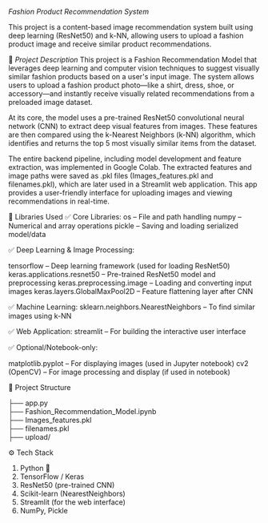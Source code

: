 *Fashion Product Recommendation System*

This project is a content-based image recommendation system built using deep learning (ResNet50) and k-NN, allowing users to upload a fashion product image and receive similar product recommendations.

🧵 *Project Description*
This project is a Fashion Recommendation Model that leverages deep learning and computer vision techniques to suggest visually similar fashion products based on a user's input image. The system allows users to upload a fashion product photo—like a shirt, dress, shoe, or accessory—and instantly receive visually related recommendations from a preloaded image dataset.

At its core, the model uses a pre-trained ResNet50 convolutional neural network (CNN) to extract deep visual features from images. These features are then compared using the k-Nearest Neighbors (k-NN) algorithm, which identifies and returns the top 5 most visually similar items from the dataset.

The entire backend pipeline, including model development and feature extraction, was implemented in Google Colab. The extracted features and image paths were saved as .pkl files (Images_features.pkl and filenames.pkl), which are later used in a Streamlit web application. This app provides a user-friendly interface for uploading images and viewing recommendations in real-time.

🧰 Libraries Used
✅ Core Libraries:
os – File and path handling
numpy – Numerical and array operations
pickle – Saving and loading serialized model/data

✅ Deep Learning & Image Processing:

tensorflow – Deep learning framework (used for loading ResNet50)
keras.applications.resnet50 – Pre-trained ResNet50 model and preprocessing
keras.preprocessing.image – Loading and converting input images
keras.layers.GlobalMaxPool2D – Feature flattening layer after CNN

✅ Machine Learning:
sklearn.neighbors.NearestNeighbors – To find similar images using k-NN

✅ Web Application:
streamlit – For building the interactive user interface

✅ Optional/Notebook-only:

matplotlib.pyplot – For displaying images (used in Jupyter notebook)
cv2 (OpenCV) – For image processing and display (if used in notebook)

📂 Project Structure

├── app.py                          
├── Fashion_Recommendation_Model.ipynb  
├── Images_features.pkl            
├── filenames.pkl                  
├── upload/ 

⚙️ Tech Stack

1) Python 🐍
2) TensorFlow / Keras
3) ResNet50 (pre-trained CNN)
4) Scikit-learn (NearestNeighbors)
5) Streamlit (for the web interface)
6) NumPy, Pickle